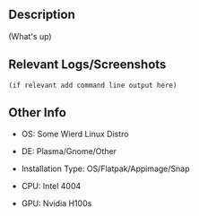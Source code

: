 ## Description
(What's up)

## Relevant Logs/Screenshots
```
(if relevant add command line output here)
```

## Other Info
- OS: Some Wierd Linux Distro
- DE: Plasma/Gnome/Other
- Installation Type: OS/Flatpak/Appimage/Snap

- CPU: Intel 4004
- GPU: Nvidia H100s
